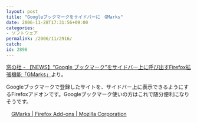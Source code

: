 ```yaml
---
layout: post
title: "Googleブックマークをサイドバーに　GMarks"
date: 2006-11-28T17:31:56+09:00
categories:
- ソフトウェア
permalink: /2006/11/2916/
catch: 
id: 2898
---
```

[窓の杜 - 【NEWS】“Google ブックマーク”をサイドバー上に呼び出すFirefox拡張機能「GMarks」](http://www.forest.impress.co.jp/article/2006/11/27/gmarks.html)より。

Googleブックマークで登録したサイトを、サイドバー上に表示できるようにするFirefoxアドオンです。Googleブックマーク使いの方はこれで随分便利になりそうです。

　[GMarks | Firefox Add-ons | Mozilla Corporation](https://addons.mozilla.org/firefox/2888/)

